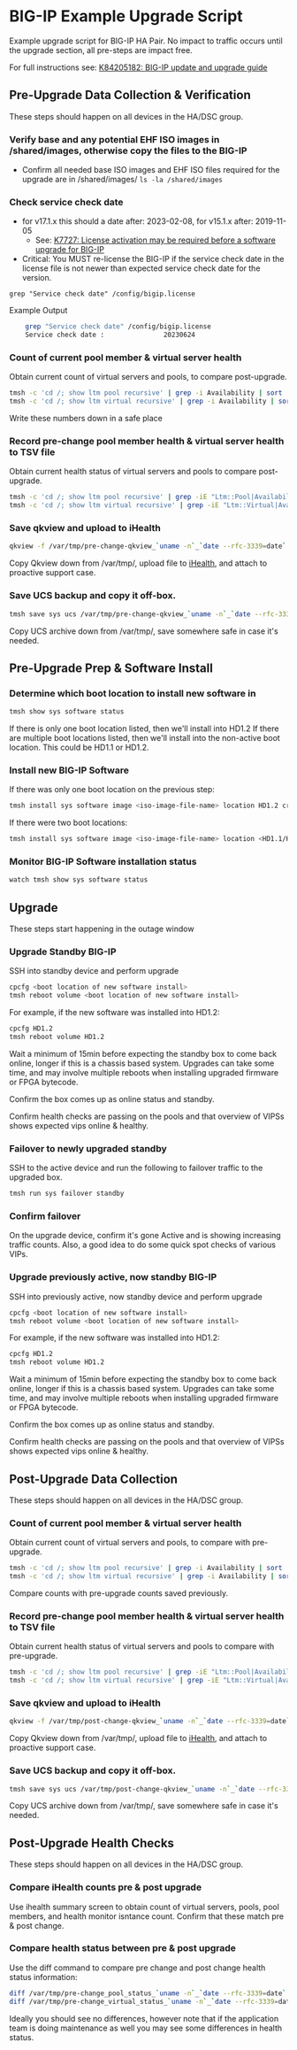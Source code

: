 # BIG-IP Example Upgrade Script

Example upgrade script for BIG-IP HA Pair.  No impact to traffic occurs until the upgrade section, all pre-steps are impact free.

For full instructions see: [K84205182: BIG-IP update and upgrade guide](https://my.f5.com/manage/s/article/K84205182)

## Pre-Upgrade Data Collection & Verification

These steps should happen on all devices in the HA/DSC group.

### Verify base and any potential EHF ISO images in /shared/images, otherwise copy the files to the BIG-IP

* Confirm all needed base ISO images and EHF ISO files required for the upgrade are in /shared/images/
```ls -la /shared/images```

### Check service check date

* for v17.1.x this should a date after: 2023-02-08, for v15.1.x after: 2019-11-05
  * See: [K7727: License activation may be required before a software upgrade for BIG-IP](https://my.f5.com/manage/s/article/K7727)
* Critical: You MUST re-license the BIG-IP if the service check date in the license file is not newer than expected service check date for the version.

```grep "Service check date" /config/bigip.license```

Example Output

```bash
    grep "Service check date" /config/bigip.license
    Service check date :               20230624
```

### Count of current pool member & virtual server health

Obtain current count of virtual servers and pools, to compare post-upgrade.

```bash
tmsh -c 'cd /; show ltm pool recursive' | grep -i Availability | sort | uniq -c
tmsh -c 'cd /; show ltm virtual recursive' | grep -i Availability | sort | uniq -c
```

Write these numbers down in a safe place

### Record pre-change pool member health & virtual server health to TSV file

Obtain current health status of virtual servers and pools to compare post-upgrade.

```bash
tmsh -c 'cd /; show ltm pool recursive' | grep -iE "Ltm::Pool|Availability|Current Active Members" | perl -0777 -nle 'print "\/$1\t$2\t$3\n" while m/.*Ltm::Pool: (\S+)\s+Availability\s+:\s+(\S+)\s+Current Active Members\s+:\s+(\d+).*/gm' | sort > /var/tmp/pre-change_pool_status_`uname -n`_`date --rfc-3339=date`.tsv
tmsh -c 'cd /; show ltm virtual recursive' | grep -iE "Ltm::Virtual|Availability" | perl -0777 -nle 'print "\/$1\t$2\n" while m/.*Ltm::Virtual Server: (\S+)\s+Availability\s+:\s+(\S+)\s+/gm' | sort > /var/tmp/pre-change_virtual_status_`uname -n`_`date --rfc-3339=date`.tsv
```

### Save qkview and upload to iHealth

```bash
qkview -f /var/tmp/pre-change-qkview_`uname -n`_`date --rfc-3339=date`.qkview
```

Copy Qkview down from /var/tmp/, upload file to [iHealth](https://ihealth.f5.com), and attach to proactive support case.

### Save UCS backup and copy it off-box.

```bash
tmsh save sys ucs /var/tmp/pre-change-qkview_`uname -n`_`date --rfc-3339=date`.ucs
```

Copy UCS archive down from /var/tmp/, save somewhere safe in case it's needed.

## Pre-Upgrade Prep & Software Install

### Determine which boot location to install new software in

```bash
tmsh show sys software status
```

If there is only one boot location listed, then we'll install into HD1.2
If there are multiple boot locations listed, then we'll install into the non-active boot location.  This could be HD1.1 or HD1.2.

### Install new BIG-IP Software

If there was only one boot location on the previous step:
```bash
tmsh install sys software image <iso-image-file-name> location HD1.2 create-volume
```

If there were two boot locations:
```bash
tmsh install sys software image <iso-image-file-name> location <HD1.1/HD1.2 from previous step>
```

### Monitor BIG-IP Software installation status

```bash
watch tmsh show sys software status
```

## Upgrade

These steps start happening in the outage window

### Upgrade Standby BIG-IP

SSH into standby device and perform upgrade

```bash
cpcfg <boot location of new software install>
tmsh reboot volume <boot location of new software install>
```

For example, if the new software was installed into HD1.2:
```bash
cpcfg HD1.2
tmsh reboot volume HD1.2
```

Wait a minimum of 15min before expecting the standby box to come back online, longer if this is a chassis based system.  Upgrades can take some time, and may involve multiple reboots when installing upgraded firmware or FPGA bytecode.

Confirm the box comes up as online status and standby.

Confirm health checks are passing on the pools and that overview of VIPSs shows expected vips online & healthy.

### Failover to newly upgraded standby

SSH to the active device and run the following to failover traffic to the upgraded box.

```bash
tmsh run sys failover standby
```

### Confirm failover

On the upgrade device, confirm it's gone Active and is showing increasing traffic counts.  Also, a good idea to do some quick spot checks of various VIPs.

### Upgrade previously active, now standby BIG-IP

SSH into previously active, now standby device and perform upgrade

```bash
cpcfg <boot location of new software install>
tmsh reboot volume <boot location of new software install>
```

For example, if the new software was installed into HD1.2:
```bash
cpcfg HD1.2
tmsh reboot volume HD1.2
```

Wait a minimum of 15min before expecting the standby box to come back online, longer if this is a chassis based system.  Upgrades can take some time, and may involve multiple reboots when installing upgraded firmware or FPGA bytecode.

Confirm the box comes up as online status and standby.

Confirm health checks are passing on the pools and that overview of VIPSs shows expected vips online & healthy.

## Post-Upgrade Data Collection

These steps should happen on all devices in the HA/DSC group.

### Count of current pool member & virtual server health

Obtain current count of virtual servers and pools, to compare with pre-upgrade.

```bash
tmsh -c 'cd /; show ltm pool recursive' | grep -i Availability | sort | uniq -c
tmsh -c 'cd /; show ltm virtual recursive' | grep -i Availability | sort | uniq -c
```

Compare counts with pre-upgrade counts saved previously.

### Record pre-change pool member health & virtual server health to TSV file

Obtain current health status of virtual servers and pools to compare with pre-upgrade.

```bash
tmsh -c 'cd /; show ltm pool recursive' | grep -iE "Ltm::Pool|Availability|Current Active Members" | perl -0777 -nle 'print "\/$1\t$2\t$3\n" while m/.*Ltm::Pool: (\S+)\s+Availability\s+:\s+(\S+)\s+Current Active Members\s+:\s+(\d+).*/gm' | sort > /var/tmp/post-change_pool_status_`uname -n`_`date --rfc-3339=date`.tsv
tmsh -c 'cd /; show ltm virtual recursive' | grep -iE "Ltm::Virtual|Availability" | perl -0777 -nle 'print "\/$1\t$2\n" while m/.*Ltm::Virtual Server: (\S+)\s+Availability\s+:\s+(\S+)\s+/gm' | sort > /var/tmp/post-change_virtual_status_`uname -n`_`date --rfc-3339=date`.tsv
```

### Save qkview and upload to iHealth

```bash
qkview -f /var/tmp/post-change-qkview_`uname -n`_`date --rfc-3339=date`.qkview
```

Copy Qkview down from /var/tmp/, upload file to [iHealth](https://ihealth.f5.com), and attach to proactive support case.

### Save UCS backup and copy it off-box.

```bash
tmsh save sys ucs /var/tmp/post-change-qkview_`uname -n`_`date --rfc-3339=date`.ucs
```

Copy UCS archive down from /var/tmp/, save somewhere safe in case it's needed.

## Post-Upgrade Health Checks

These steps should happen on all devices in the HA/DSC group.

### Compare iHealth counts pre & post upgrade

Use ihealth summary screen to obtain count of virtual servers, pools, pool members, and health monitor isntance count.  Confirm that these match pre & post change.

### Compare health status between pre & post upgrade

Use the diff command to compare pre change and post change health status information:

```bash
diff /var/tmp/pre-change_pool_status_`uname -n`_`date --rfc-3339=date`.tsv /var/tmp/post-change_pool_status_`uname -n`_`date --rfc-3339=date`.tsv
diff /var/tmp/pre-change_virtual_status_`uname -n`_`date --rfc-3339=date`.tsv /var/tmp/post-change_virtual_status_`uname -n`_`date --rfc-3339=date`.tsv
```

Ideally you should see no differences, however note that if the application team is doing maintenance as well you may see some differences in health status.
